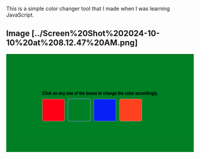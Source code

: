 This is a simple color changer tool that I made when I was learning JavaScript.

## Image [../Screen%20Shot%202024-10-10%20at%208.12.47%20AM.png]

![Project](../Screen%20Shot%202024-10-10%20at%208.12.47%20AM.png)
